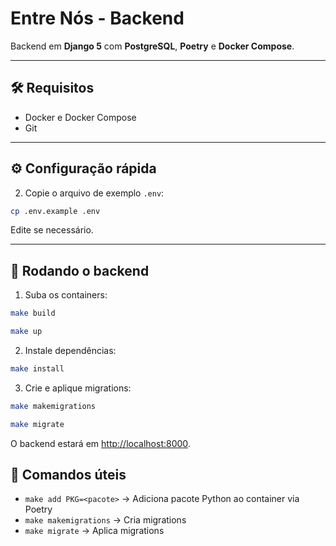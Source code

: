 

# Entre Nós - Backend

Backend em **Django 5** com **PostgreSQL**, **Poetry** e **Docker Compose**.

---

## 🛠 Requisitos

* Docker e Docker Compose
* Git

---

## ⚙ Configuração rápida

2. Copie o arquivo de exemplo `.env`:

```bash
cp .env.example .env
```

Edite se necessário.

---

## 🐳 Rodando o backend

1. Suba os containers:

```bash
make build
```

```bash
make up
```


2. Instale dependências:

```bash
make install
```

3. Crie e aplique migrations:

```bash
make makemigrations
```

```bash
make migrate
```

O backend estará em [http://localhost:8000](http://localhost:8000).


## 📌 Comandos úteis

* `make add PKG=<pacote>` → Adiciona pacote Python ao container via Poetry
* `make makemigrations` → Cria migrations
* `make migrate` → Aplica migrations
